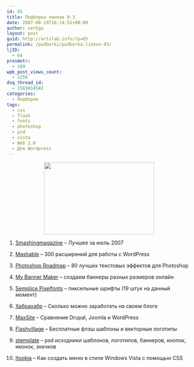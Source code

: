 ```yaml
---
id: 65
title: Подборка линков 0.3
date: 2007-08-19T16:14:51+00:00
author: serEga
layout: post
guid: http://artslab.info/?p=65
permalink: /podborki/podborka-linkov-03/
ljID:
  - 64
prosmotr:
  - 189
wpb_post_views_count:
  - 1256
dsq_thread_id:
  - 1565014582
categories:
  - Подборки
tags:
  - css
  - flash
  - fonts
  - photoshop
  - psd
  - vista
  - Web 2.0
  - Для Wordpress
---
```

<center>
  <a href="http://artslab.info/wp-content/uploads/photoshop_text_effects.jpg"><img src="http://artslab.info/wp-content/uploads/photoshop_text_effects-300x196.jpg" alt="" title="photoshop_text_effects" width="300" height="196" class="alignnone size-medium wp-image-961" /></a>
</center>


  
1. <a TARGET="_blank" TITLE="best of july 2007" HREF="http://www.smashingmagazine.com/2007/08/14/best-of-july-2007/">Smashingmagazine</a> &#8211; Лучшее за июль 2007

2. <a HREF="http://maxsite.org/300-rasshireniy-dlya-rabotyi-s-wordpress">Mashable</a> &#8211; 300 расширений для работы с WordPress

3. <a TARGET="_blank" HREF="http://www.photoshoproadmap.com/Photoshop-blog/2007/07/22/the-best-80-photoshop-text-effects-on-the-web/">Photoshop Roadmap</a> &#8211; 80 лучших текстовых эффектов для Photoshop

4. <a TARGET="_blank" TITLE="генератор баннеров" HREF="http://www.mybannermaker.com/">My Banner Maker</a> &#8211; создаем баннеры разных размеров онлайн

5. <a TARGET="_blank" TITLE="пиксельные шрифты" HREF="http://pixelfonts.style-force.net/">Semplice Pixelfonts</a> &#8211; пиксельные шрифты (19 штук на данный момент)

6. <a TARGET="_blank" TITLE="habrahabr" HREF="http://www.habrahabr.ru/blog/blogosphere/22847.html">Хабрахабр</a> &#8211; Сколько можно заработать на своем блоге

7. <a TARGET="_blank" TITLE="maxsite.org" HREF="http://www.dserg.com/drupal-joomla-wordpress-2007-08-09.html">MaxSite</a> &#8211; Сравнение Drupal, Joomla и WordPress

8. <a TARGET="_blank" TITLE="flash templates" HREF="http://www.flashvillage.com/">Flashvillage</a> &#8211; Бесплатные флэш шаблоны и векторные логотипы

9. <a TARGET="_blank" TITLE="stemplate" HREF="http://www.stemplate.com/">stemplate</a> &#8211; psd исходники шаблонов, логотипов, баннеров, кнопок, иконок, значков

10. <a TARGET="_blank" TITLE="windows vista css menu" HREF="http://blog.itookia.com/post/How-to-create-VISTA-style-toolbar-with-CSS.aspx">Itookia</a> &#8211; Как создать меню в стиле Windows Vista с помощью CSS